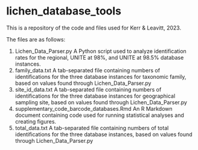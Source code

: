 # lichen_database_tools
This is a repository of the code and files used for Kerr &amp; Leavitt, 2023.

The files are as follows:
1. Lichen_Data_Parser.py   A Python script used to analyze identification rates for the regional, UNITE at 98%, and UNITE at 98.5% database instances.
2. family_data.txt         A tab-separated file containing numbers of identifications for the three database instances for taxonomic family, based on values found through Lichen_Data_Parser.py
3. site_id_data.txt        A tab-separated file containing numbers of identifications for the three database instances for geographical sampling site, based on values found through Lichen_Data_Parser.py
4. supplementary_code_barcode_databases.Rmd    An R Markdown document containing code used for running statistical analyses and creating figures.
5. total_data.txt          A tab-separated file containing numbers of total identifications for the three database instances, based on values found through Lichen_Data_Parser.py
